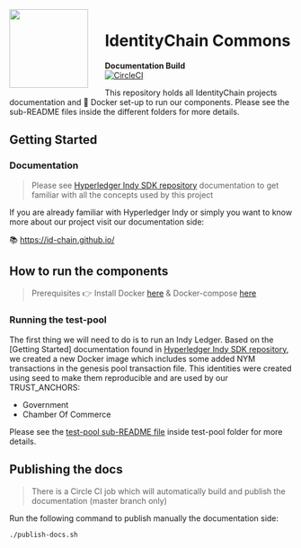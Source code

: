 <img src="https://id-chain.github.io/square-logo300x300.png" align="left" height="140px" style="margin-right: 30px;" />

# IdentityChain Commons
**Documentation Build </br>**
[![CircleCI](https://circleci.com/gh/ID-Chain/Common.svg?style=shield)](https://circleci.com/gh/ID-Chain/Common)

This repository holds all IdentityChain projects documentation and :whale2: Docker set-up to run our components. Please
see the sub-README files inside the different folders for more details.

## Getting Started

### Documentation

> Please see [Hyperledger Indy SDK repository] documentation to get familiar with all the concepts used by this project

If you are already familiar with Hyperledger Indy or simply you want to know more about our project visit our 
documentation side:

:books: https://id-chain.github.io/

## How to run the components

> Prerequisites :point_right: Install Docker [here](https://docs.docker.com/install/) & Docker-compose [here](https://docs.docker.com/compose/install)

### Running the test-pool

The first thing we will need to do is to run an Indy Ledger. Based on the [Getting Started] documentation found in 
[Hyperledger Indy SDK repository], we created a new Docker image which includes some added NYM transactions in the genesis
pool transaction file. This identities were created using seed to make them reproducible and are used by our TRUST_ANCHORS:

* Government
* Chamber Of Commerce

Please see the [test-pool sub-README file] inside test-pool folder for more details.



## Publishing the docs

> There is a Circle CI job which will automatically build and publish the documentation (master branch only)

Run the following command to publish manually the documentation side:
 ```bash
./publish-docs.sh
```

<!-- References -->
[Hyperledger Indy SDK repository]:https://github.com/hyperledger/indy-sdk
[GettingStarted]:https://github.com/hyperledger/indy-sdk/blob/master/README.md
[test-pool sub-README file]:https://github.com/ID-Chain/Common/tree/master/test-pool